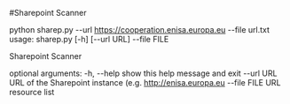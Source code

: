 #Sharepoint Scanner

python sharep.py --url https://cooperation.enisa.europa.eu --file url.txt
usage: sharep.py [-h] [--url URL] --file FILE

Sharepoint Scanner

optional arguments:
  -h, --help   show this help message and exit
  --url URL    URL of the Sharepoint instance (e.g. http://enisa.europa.eu
  --file FILE  URL resource list


